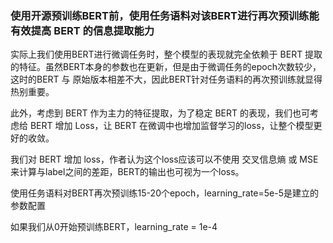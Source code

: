 
### 使用开源预训练BERT前，使用任务语料对该BERT进行再次预训练能有效提高 BERT 的信息提取能力

实际上我们使用BERT进行微调任务时，整个模型的表现就完全依赖于 BERT 提取的特征。虽然BERT本身的参数也在更新，但是由于微调任务的epoch次数较少，这时的BERT 与 原始版本相差不大，因此BERT针对任务语料的再次预训练就显得热别重要。

此外，考虑到 BERT 作为主力的特征提取，为了稳定 BERT 的表现，我们也可考虑给 BERT 增加 Loss，让 BERT 在微调中也增加监督学习的loss，让整个模型更好的收敛。

我们对 BERT 增加 loss，作者认为这个loss应该可以不使用 交叉信息熵 或 MSE 来计算与label之间的差距，BERT的输出也可视为一个loss。

使用任务语料对BERT再次预训练15-20个epoch，learning_rate=5e-5是建立的参数配置

如果我们从0开始预训练BERT，learning_rate = 1e-4


